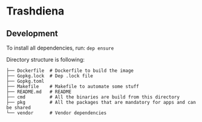 # Trashdiena


## Development

To install all dependencies, run: `dep ensure`

Directory structure is following:

```
├── Dockerfile  # Dockerfile to build the image
├── Gopkg.lock  # Dep .lock file
├── Gopkg.toml
├── Makefile    # Makefile to automate some stuff
├── README.md   # README
├── cmd         # All the binaries are build from this directory
├── pkg         # All the packages that are mandatory for apps and can be shared
└── vendor      # Vendor dependencies
```
